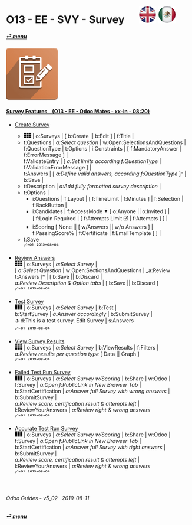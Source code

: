 # O13 - EE - SVY - Survey &nbsp;&nbsp;&nbsp;&nbsp; [![en-uk](/doc/img/flg/en-uk-flg-btn-sml.png)](/en-uk/o13/ee/svy/en-uk-o13-ee-svy-guides.md) [ ![es-mx](/doc/img/flg/es-mx-flg-btn-sml.png)](/es-mx/o13/ee/svy/es-mx-o13-ee-svy-guides.md)
#### [_&#x23CE; menu_](/en-uk/o13/ee/en-uk-o13-ee-guides-menu.md "Back to EE menu")  
### ![svy](/doc/img/app/big/svy.png)
[ⱽ¹²³⁴⁵⁶⁷⁸⁹⁰⁻]: # (ⱽ¹²³⁴⁵⁶⁷⁸⁹⁰⁻)

#### [Survey Features &nbsp;&nbsp; (O13 - EE - Odoo Mates - xx-in - 08:20)](https://youtube.com/embed/hFTR26TL0gA?autoplay=1&start=0&end=0&rel=0&nocount)<br>

- [Create Survey](https://youtube.com/embed/hFTR26TL0gA?autoplay=1&start=0&end=74&rel=0)  
  - ![apps](/doc/img/apps.png) | o:Surveys | \[ b:Create || b:Edit \] | f:Title |  
  - t:Questions | _a:Select question_ | w:Open:SelectionsAndQuestions |  
    f:QuestionType | t:Options | i:Constraints | \[ f:MandatoryAnswer | f:ErrorMessage \] |  
    f:ValidateEntry | \[ _a:Set limits according f:QuestionType_ | f:ValidationErrorMessage \] |  
    t:Answers | \[ _a:Define valid answers, according f:QuestionType_ ]&#x207F; |  
    b:Save |  
  - t:Description | _a:Add fully formatted survey description_ |  
  - t:Options |  
    - i:Questions | f:Layout | \[ f:TimeLimit | f:Minutes ] | f:Selection | f:BackButton |  
    - i:Candidates | f:AccessMode &#x2BC6; \[ o:Anyone || o:Invited \] |  
      \[ f:Login Required | \[ f:Attempts Limit &#x1F5F9; | f:Attempts \] \] |  
    - i:Scoring \[ None || \[ w/Answers || w/o Answers \] | f:PassingScore% | f:Certificate | f:EmailTemplate \] \] |  
  - t:Save  
  ⱽ¹⁻⁰¹ &nbsp;²⁰¹⁹⁻⁰⁸⁻⁰⁴

- [Review Answers](https://youtube.com/embed/hFTR26TL0gA?autoplay=1&start=322&end=384&rel=0)  
  ![apps](/doc/img/apps.png) | o:Surveys | _a:Select Survey_ |  
  \[ _a:Select Question_ | w:Open:SectionsAndQuestions | _a:Review t:Answers \]&#x207F; | \[ b:Save || b:Discard \|  
  _a:Review Description & Option tabs_ | \[ b:Save || b:Discard \]  
  ⱽ¹⁻⁰¹ &nbsp;²⁰¹⁹⁻⁰⁸⁻⁰⁴
  
- [Test Survey](https://youtube.com/embed/hFTR26TL0gA?autoplay=1&start=75&end=148&rel=0)  
  ![apps](/doc/img/apps.png) | o:Surveys | _a:Select Survey_ | b:Test |  
  b:StartSurvey |  _a:Answer accordingly_ | b:SubmitSurvey |  
  &#x1F872; d:This is a test survey. Edit Survey | s:Answers  
  ⱽ¹⁻⁰¹ &nbsp;²⁰¹⁹⁻⁰⁸⁻⁰⁴

- [View Survey Results](https://youtube.com/embed/hFTR26TL0gA?autoplay=1&start=148&end=175&rel=0)   
  ![apps](/doc/img/apps.png) | o:Surveys | _a:Select Survey_ | b:ViewResults | f:Filters |  
  _a:Review results per question type_ \[ Data || Graph ]  
  ⱽ¹⁻⁰¹ &nbsp;²⁰¹⁹⁻⁰⁸⁻⁰⁴

- [Failed Test Run Survey](https://youtube.com/embed/hFTR26TL0gA?autoplay=1&start=204&end=270&rel=0)  
  ![apps](/doc/img/apps.png) | o:Surveys | _a:Select Survey w/Scoring_ | b:Share | w:Odoo |  
  f:Survey | _a:Open f:PublicLink in New Browser Tab_ |  
  b:StartCertification | _a:Answer full Survey with wrong answers_ | b:SubmitSurvey |  
  _a:Review score, certification result & attempts left_ | l:ReviewYourAnswers | _a:Review right & wrong answers_  
  ⱽ¹⁻⁰¹ &nbsp;²⁰¹⁹⁻⁰⁸⁻⁰⁴
  
- [Accurate Test Run Survey](https://youtube.com/embed/hFTR26TL0gA?autoplay=1&start=433&end=0&rel=0)  
  ![apps](/doc/img/apps.png) | o:Surveys | _a:Select Survey w/Scoring_ | b:Share | w:Odoo |  
  f:Survey | _a:Open f:PublicLink in New Browser Tab_ |  
  b:StartCertification | _a:Answer full Survey with right answers_ | b:SubmitSurvey |  
  _a:Review score, certification result & attempts left_ | l:ReviewYourAnswers | _a:Review right & wrong answers_  
  ⱽ¹⁻⁰¹ &nbsp;²⁰¹⁹⁻⁰⁸⁻⁰⁴

<br>

###### Odoo Guides - v5_02 &nbsp; 2019-08-11  
**[_&#x23CE; menu_](/en-uk/o13/ee/en-uk-o13-ee-guides-menu.md)**  
